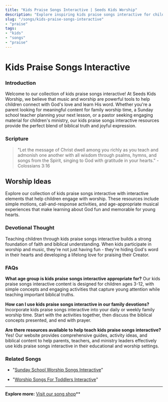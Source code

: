 ```yaml
---
title: "Kids Praise Songs Interactive | Seeds Kids Worship"
description: "Explore inspiring kids praise songs interactive for children's worship and faith development. Biblical music resources for families and ministry."
slug: "/songs/kids-praise-songs-interactive"
- "praise"
tags:
- "kids"
- "songs"
- "praise"
---
```


# Kids Praise Songs Interactive

### Introduction

Welcome to our collection of kids praise songs interactive! At Seeds Kids Worship, we believe that music and worship are powerful tools to help children connect with God's love and learn His word. Whether you're a parent looking for meaningful content for family worship time, a Sunday school teacher planning your next lesson, or a pastor seeking engaging material for children's ministry, our kids praise songs interactive resources provide the perfect blend of biblical truth and joyful expression.

### Scripture

> "Let the message of Christ dwell among you richly as you teach and admonish one another with all wisdom through psalms, hymns, and songs from the Spirit, singing to God with gratitude in your hearts." - Colossians 3:16

## Worship Ideas

Explore our collection of kids praise songs interactive with interactive elements that help children engage with worship. These resources include simple motions, call-and-response activities, and age-appropriate musical experiences that make learning about God fun and memorable for young hearts.

### Devotional Thought

Teaching children through kids praise songs interactive builds a strong foundation of faith and biblical understanding. When kids participate in worship and music, they're not just having fun - they're hiding God's word in their hearts and developing a lifelong love for praising their Creator.

### FAQs

**What age group is kids praise songs interactive appropriate for?**
Our kids praise songs interactive content is designed for children ages 3-12, with simple concepts and engaging activities that capture young attention while teaching important biblical truths.

**How can I use kids praise songs interactive in our family devotions?**
Incorporate kids praise songs interactive into your daily or weekly family worship time. Start with the activities together, then discuss the biblical concepts presented, and end with prayer.

**Are there resources available to help teach kids praise songs interactive?**
Yes! Our website provides comprehensive guides, activity ideas, and biblical content to help parents, teachers, and ministry leaders effectively use kids praise songs interactive in their educational and worship settings.

### Related Songs

- "[Sunday School Worship Songs Interactive](/songs/sunday-school-worship-songs-interactive/)"

- "[Worship Songs For Toddlers Interactive](/songs/worship-songs-for-toddlers-interactive/)"

---

**Explore more:** [Visit our song shop](https://seedskidsworship.com/shop)**

<!-- Schema Markup -->
<script type="application/ld+json">
{
  "@context": "https://schema.org",
  "@type": "MusicRecording",
  "name": "Kids Praise Songs Interactive",
  "byArtist": {
    "@type": "MusicGroup",
    "name": "Seeds Kids Worship"
  },
  "isFamilyFriendly": true,
  "url": "https://seedskidsworship.com/songs/kids-praise-songs-interactive/"
}
</script>